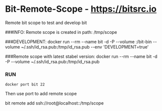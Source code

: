 # Bit-Remote-Scope - https://bitsrc.io
Remote bit scope to test and develop bit

###INFO:
    Remote scope is created in path: /tmp/scope

###DEVELOPMENT:
    docker run --rm --name bit -d -P  --volume <path to bit code>:/bit-bin  --volume ~/.ssh/id_rsa.pub:/tmp/id_rsa.pub --env 'DEVELOPMENT=true'  <image name>

###Remote scope with latest stabel version: 
   docker run --rm --name bit -d -P  --volume ~/.ssh/id_rsa.pub:/tmp/id_rsa.pub <image name>


### RUN 
    docker port bit 22

Then use port to add remote scope

bit remote add ssh://root@localhost:<port>:/tmp/scope
      
    